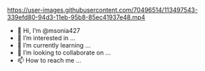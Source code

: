 
https://user-images.githubusercontent.com/70496514/113497543-339efd80-94d3-11eb-95b8-85ec41937e48.mp4

- 👋 Hi, I’m @msonia427
- 👀 I’m interested in ...
- 🌱 I’m currently learning ...
- 💞️ I’m looking to collaborate on ...
- 📫 How to reach me ...

<!---
msonia427/msonia427 is a ✨ special ✨ repository because its `README.md` (this file) appears on your GitHub profile.
You can click the Preview link to take a look at your changes.
--->
